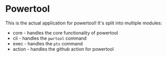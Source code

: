 # Powertool

This is the actual application for powertool! It's split into multiple modules:

- core - handles the core functionality of powertool
- cli - handles the `pwrtool` command
- exec - handles the `ptx` command
- action - handles the github action for powertool
